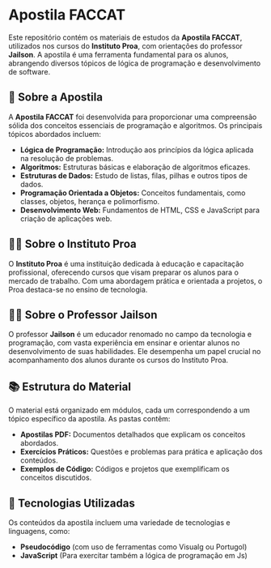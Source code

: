 # Apostila FACCAT

Este repositório contém os materiais de estudos da **Apostila FACCAT**, utilizados nos cursos do **Instituto Proa**, com orientações do professor **Jailson**. A apostila é uma ferramenta fundamental para os alunos, abrangendo diversos tópicos de lógica de programação e desenvolvimento de software.

## 📘 Sobre a Apostila

A **Apostila FACCAT** foi desenvolvida para proporcionar uma compreensão sólida dos conceitos essenciais de programação e algoritmos. Os principais tópicos abordados incluem:

- **Lógica de Programação:** Introdução aos princípios da lógica aplicada na resolução de problemas.
- **Algoritmos:** Estruturas básicas e elaboração de algoritmos eficazes.
- **Estruturas de Dados:** Estudo de listas, filas, pilhas e outros tipos de dados.
- **Programação Orientada a Objetos:** Conceitos fundamentais, como classes, objetos, herança e polimorfismo.
- **Desenvolvimento Web:** Fundamentos de HTML, CSS e JavaScript para criação de aplicações web.

## 🧑‍🏫 Sobre o Instituto Proa

O **Instituto Proa** é uma instituição dedicada à educação e capacitação profissional, oferecendo cursos que visam preparar os alunos para o mercado de trabalho. Com uma abordagem prática e orientada a projetos, o Proa destaca-se no ensino de tecnologia.

## 👨‍🏫 Sobre o Professor Jailson

O professor **Jailson** é um educador renomado no campo da tecnologia e programação, com vasta experiência em ensinar e orientar alunos no desenvolvimento de suas habilidades. Ele desempenha um papel crucial no acompanhamento dos alunos durante os cursos do Instituto Proa.

## 📚 Estrutura do Material

O material está organizado em módulos, cada um correspondendo a um tópico específico da apostila. As pastas contêm:

- **Apostilas PDF:** Documentos detalhados que explicam os conceitos abordados.
- **Exercícios Práticos:** Questões e problemas para prática e aplicação dos conteúdos.
- **Exemplos de Código:** Códigos e projetos que exemplificam os conceitos discutidos.

## 🚀 Tecnologias Utilizadas

Os conteúdos da apostila incluem uma variedade de tecnologias e linguagens, como:

- **Pseudocódigo** (com uso de ferramentas como Visualg ou Portugol)
- **JavaScript** (Para exercitar também a lógica de programação em Js)
